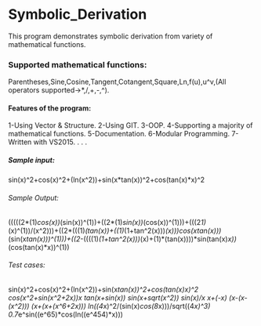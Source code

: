 # Symbolic_Derivation
This program demonstrates symbolic derivation from variety of mathematical functions.
### Supported mathematical functions:
Parentheses,Sine,Cosine,Tangent,Cotangent,Square,Ln,f(u),u^v,(All operators supported->*,/,+,-,^).
#### Features of the program:
1-Using Vector & Structure.
2-Using GIT.
3-OOP.
4-Supporting a majority of mathematical functions.
5-Documentation.
6-Modular Programming.
7-Written with VS2015.
.
.
.
##### Sample input:
sin(x)^2+cos(x)^2+(ln(x^2))+sin(x*tan(x))^2+cos(tan(x)*x)^2
###### Sample Output:
(((((2*(1)*cos(x))*(sin(x))^(1))+((2*(1)*sin(x))*(cos(x))^(1)))+(((2*1)*(x)^(1))/(x^2)))+((2*(((1)*(tan(x))+((1)*(1+tan^2(x)))*(x)))*cos(x*tan(x)))*(sin(x*tan(x)))^(1)))+((2*-((((1)*(1+tan^2(x)))*(x)+(1)*(tan(x))))*sin(tan(x)*x))*(cos(tan(x)*x))^(1))
###### Test cases:
sin(x)^2+cos(x)^2+(ln(x^2))+sin(x*tan(x))^2+cos(tan(x)*x)^2
cos(x^2+sin(x^2+2*x))*x
tan(x+sin(x))
sin(x+sqrt(x^2))
sin(x)/x
x+(-x)
(x-(x-(x^2)))
(x+(x+(x^6+2*x)))
ln((4*x)^2/(sin(x)*cos(8*x)))/sqrt((4*x)^3)
0.7*e^sin((e^65)*cos(ln((e^454)*x)))

